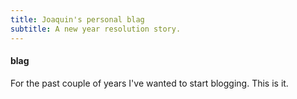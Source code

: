 ```yaml
---
title: Joaquin's personal blag
subtitle: A new year resolution story.
---
```

#### blag

For the past couple of years
I've wanted to start blogging. This is it.
